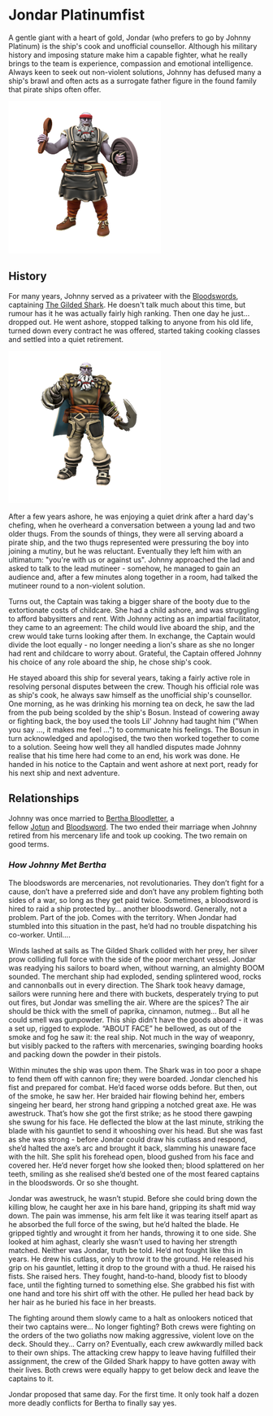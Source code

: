 # Jondar Platinumfist
A gentle giant with a heart of gold, Jondar (who prefers to go by Johnny Platinum) is the ship's cook and unofficial counsellor. Although his military history and imposing stature make him a capable fighter, what he really brings to the team is experience, compassion and emotional intelligence. Always keen to seek out non-violent solutions, Johnny has defused many a ship's brawl and often acts as a surrogate father figure in the found family that pirate ships often offer.

![](JohnnyPlatinum.png)

## History

For many years, Johnny served as a privateer with the [Bloodswords](../../Organisations/Bloodswords/Bloodswords.md), captaining [The Gilded Shark](../../Organisations/Bloodswords/Ships/The%20Gilded%20Shark.md). He doesn't talk much about this time, but rumour has it he was actually fairly high ranking. Then one day he just... dropped out. He went ashore, stopped talking to anyone from his old life, turned down every contract he was offered, started taking cooking classes and settled into a quiet retirement.

![](JondarPlatinumfist.png)

After a few years ashore, he was enjoying a quiet drink after a hard day's chefing, when he overheard a conversation between a young lad and two older thugs. From the sounds of things, they were all serving aboard a pirate ship, and the two thugs represented were pressuring the boy into joining a mutiny, but he was reluctant. Eventually they left him with an ultimatum: "you're with us or against us". Johnny approached the lad and asked to talk to the lead mutineer - somehow, he managed to gain an audience and, after a few minutes along together in a room, had talked the mutineer round to a non-violent solution.

Turns out, the Captain was taking a bigger share of the booty due to the extortionate costs of childcare. She had a child ashore, and was struggling to afford babysitters and rent. With Johnny acting as an impartial facilitator, they came to an agreement: The child would live aboard the ship, and the crew would take turns looking after them. In exchange, the Captain would divide the loot equally - no longer needing a lion's share as she no longer had rent and childcare to worry about. Grateful, the Captain offered Johnny his choice of any role aboard the ship, he chose ship's cook.

He stayed aboard this ship for several years, taking a fairly active role in resolving personal disputes between the crew. Though his official role was as ship's cook, he always saw himself as the unofficial ship's counsellor. One morning, as he was drinking his morning tea on deck, he saw the lad from the pub being scolded by the ship's Bosun. Instead of cowering away or fighting back, the boy used the tools Lil' Johnny had taught him ("When you say ..., it makes me feel ...") to communicate his feelings. The Bosun in turn acknowledged and apologised, the two then worked together to come to a solution. Seeing how well they all handled disputes made Johnny realise that his time here had come to an end, his work was done. He handed in his notice to the Captain and went ashore at next port, ready for his next ship and next adventure.

## Relationships

Johnny was once married to [Bertha Bloodletter](Bertha%20Bloodletter.md), a fellow [Jotun](../../Species/Homonid/Jotun.md) and [Bloodsword](../../Organisations/Bloodswords/Bloodswords.md). The two ended their marriage when Johnny retired from his mercenary life and took up cooking. The two remain on good terms.

### _How Johnny Met Bertha_

The bloodswords are mercenaries, not revolutionaries. They don’t fight for a cause, don’t have a preferred side and don’t have any problem fighting both sides of a war, so long as they get paid twice. Sometimes, a bloodsword is hired to raid a ship protected by… another bloodsword. Generally, not a problem. Part of the job. Comes with the territory. When Jondar had stumbled into this situation in the past, he’d had no trouble dispatching his co-worker. Until….

Winds lashed at sails as The Gilded Shark collided with her prey, her silver prow colliding full force with the side of the poor merchant vessel. Jondar was readying his sailors to board when, without warning, an almighty BOOM sounded. The merchant ship had exploded, sending splintered wood, rocks and cannonballs out in every direction. The Shark took heavy damage, sailors were running here and there with buckets, desperately trying to put out fires, but Jondar was smelling the air. Where are the spices? The air should be thick with the smell of paprika, cinnamon, nutmeg… But all he could smell was gunpowder. This ship didn’t have the goods aboard - it was a set up, rigged to explode. “ABOUT FACE” he bellowed, as out of the smoke and fog he saw it: the real ship. Not much in the way of weaponry, but visibly packed to the rafters with mercenaries, swinging boarding hooks and packing down the powder in their pistols.

Within minutes the ship was upon them. The Shark was in too poor a shape to fend them off with cannon fire; they were boarded. Jondar clenched his fist and prepared for combat. He’d faced worse odds before. But then, out of the smoke, he saw her. Her braided hair flowing behind her, embers singeing her beard, her strong hand gripping a notched great axe. He was awestruck. That’s how she got the first strike; as he stood there gawping she swung for his face. He deflected the blow at the last minute, striking the blade with his gauntlet to send it whooshing over his head. But she was fast as she was strong - before Jondar could draw his cutlass and respond, she’d halted the axe’s arc and brought it back, slamming his unaware face with the hilt. She split his forehead open, blood gushed from his face and covered her. He’d never forget how she looked then; blood splattered on her teeth, smiling as she realised she’d bested one of the most feared captains in the bloodswords. Or so she thought.

Jondar was awestruck, he wasn’t stupid. Before she could bring down the killing blow, he caught her axe in his bare hand, gripping its shaft mid way down. The pain was immense, his arm felt like it was tearing itself apart as he absorbed the full force of the swing, but he’d halted the blade. He gripped tightly and wrought it from her hands, throwing it to one side. She looked at him aghast, clearly she wasn’t used to having her strength matched. Neither was Jondar, truth be told. He‘d not fought like this in years. He drew his cutlass, only to throw it to the ground. He released his grip on his gauntlet, letting it drop to the ground with a thud. He raised his fists. She raised hers. They fought, hand-to-hand, bloody fist to bloody face, until the fighting turned to something else. She grabbed his fist with one hand and tore his shirt off with the other. He pulled her head back by her hair as he buried his face in her breasts.

The fighting around them slowly came to a halt as onlookers noticed that their two captains were… No longer fighting? Both crews were fighting on the orders of the two goliaths now making aggressive, violent love on the deck. Should they… Carry on? Eventually, each crew awkwardly milled back to their own ships. The attacking crew happy to leave having fulfilled their assignment, the crew of the Gilded Shark happy to have gotten away with their lives. Both crews were equally happy to get below deck and leave the captains to it.

Jondar proposed that same day. For the first time. It only took half a dozen more deadly conflicts for Bertha to finally say yes.